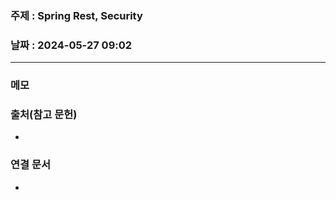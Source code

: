 ### 주제 : Spring Rest, Security

### 날짜 : 2024-05-27 09:02
----
### 메모
> 

### 출처(참고 문헌)
-

### 연결 문서
-
